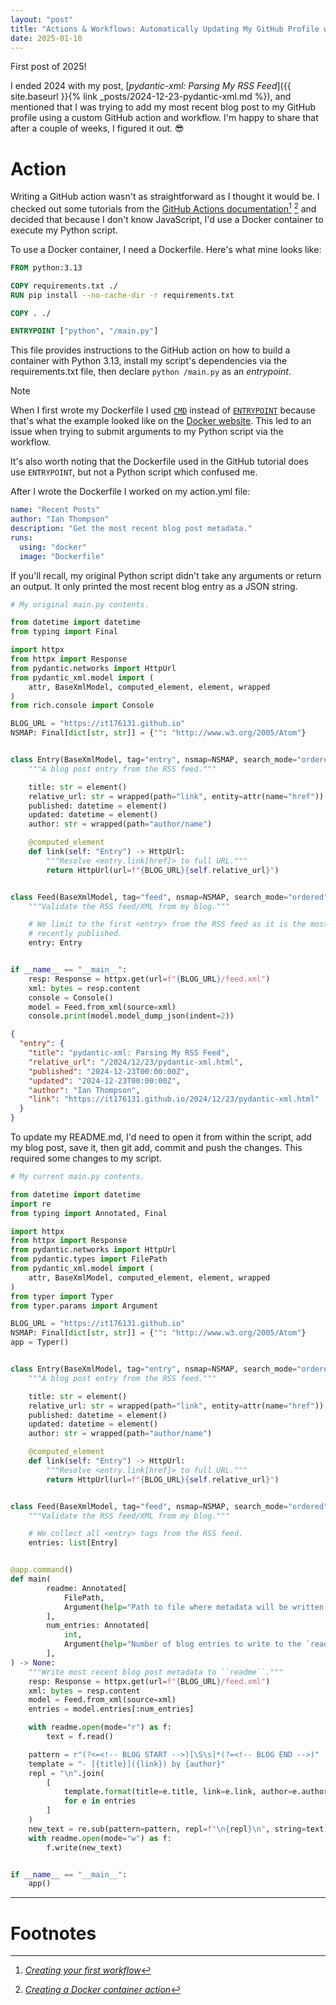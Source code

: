 ```yaml
---
layout: "post"
title: "Actions & Workflows: Automatically Updating My GitHub Profile with Recent Blog Posts"
date: 2025-01-10
---
```


First post of 2025!

I ended 2024 with my post, [_pydantic-xml:
Parsing My RSS Feed_]({{ site.baseurl }}{% link _posts/2024-12-23-pydantic-xml.md %}),
and mentioned that I was trying to add my most recent blog post to my GitHub profile using a custom GitHub action and workflow.
I'm happy to share that after a couple of weeks, I figured it out. 😎

# Action
Writing a GitHub action wasn't as straightforward as I thought it would be.
I checked out some tutorials from the [GitHub Actions documentation](https://docs.github.com/en/actions)[^1] [^2]
and decided that because I don't know JavaScript, I'd use a Docker container to execute my Python script.

To use a Docker container, I need a Dockerfile.
Here's what mine looks like:
```dockerfile
FROM python:3.13

COPY requirements.txt ./
RUN pip install --no-cache-dir -r requirements.txt

COPY . ./

ENTRYPOINT ["python", "/main.py"]
```

This file provides instructions to the GitHub action on how to build a container with Python 3.13,
install my script's dependencies via the requirements.txt file, then declare `python /main.py` as an _entrypoint_.
> [!NOTE]
> 
> When I first wrote my Dockerfile I used [`CMD`](https://docs.docker.com/reference/dockerfile/#cmd) instead of [`ENTRYPOINT`](https://docs.docker.com/reference/dockerfile/#entrypoint)
> because that's what the example looked like on the 
> [Docker website](https://docs.docker.com/get-started/docker-concepts/building-images/writing-a-dockerfile/).
> This led to an issue when trying to submit arguments to my Python script via the workflow.
> 
> It's also worth noting that the Dockerfile used in the GitHub tutorial does use `ENTRYPOINT`, but not a Python script which confused me.

After I wrote the Dockerfile I worked on my action.yml file:
```yaml
name: "Recent Posts"
author: "Ian Thompson"
description: "Get the most recent blog post metadata."
runs:
  using: "docker"
  image: "Dockerfile"
```

If you'll recall, my original Python script didn't take any arguments or return an output.
It only printed the most recent blog entry as a JSON string.
```python
# My original main.py contents.

from datetime import datetime
from typing import Final

import httpx
from httpx import Response
from pydantic.networks import HttpUrl
from pydantic_xml.model import (
    attr, BaseXmlModel, computed_element, element, wrapped
)
from rich.console import Console

BLOG_URL = "https://it176131.github.io"
NSMAP: Final[dict[str, str]] = {"": "http://www.w3.org/2005/Atom"}


class Entry(BaseXmlModel, tag="entry", nsmap=NSMAP, search_mode="ordered"):
    """A blog post entry from the RSS feed."""

    title: str = element()
    relative_url: str = wrapped(path="link", entity=attr(name="href"))
    published: datetime = element()
    updated: datetime = element()
    author: str = wrapped(path="author/name")

    @computed_element
    def link(self: "Entry") -> HttpUrl:
        """Resolve <entry.link[href]> to full URL."""
        return HttpUrl(url=f"{BLOG_URL}{self.relative_url}")


class Feed(BaseXmlModel, tag="feed", nsmap=NSMAP, search_mode="ordered"):
    """Validate the RSS feed/XML from my blog."""

    # We limit to the first <entry> from the RSS feed as it is the most
    # recently published.
    entry: Entry


if __name__ == "__main__":
    resp: Response = httpx.get(url=f"{BLOG_URL}/feed.xml")
    xml: bytes = resp.content
    console = Console()
    model = Feed.from_xml(source=xml)
    console.print(model.model_dump_json(indent=2))

```
```json
{
  "entry": {
    "title": "pydantic-xml: Parsing My RSS Feed",
    "relative_url": "/2024/12/23/pydantic-xml.html",
    "published": "2024-12-23T00:00:00Z",
    "updated": "2024-12-23T00:00:00Z",
    "author": "Ian Thompson",
    "link": "https://it176131.github.io/2024/12/23/pydantic-xml.html"
  }
}
```

To update my README.md, I'd need to open it from within the script,
add my blog post, save it, then git add, commit and push the changes.
This required some changes to my script.
```python
# My current main.py contents.

from datetime import datetime
import re
from typing import Annotated, Final

import httpx
from httpx import Response
from pydantic.networks import HttpUrl
from pydantic.types import FilePath
from pydantic_xml.model import (
    attr, BaseXmlModel, computed_element, element, wrapped
)
from typer import Typer
from typer.params import Argument

BLOG_URL = "https://it176131.github.io"
NSMAP: Final[dict[str, str]] = {"": "http://www.w3.org/2005/Atom"}
app = Typer()


class Entry(BaseXmlModel, tag="entry", nsmap=NSMAP, search_mode="ordered"):
    """A blog post entry from the RSS feed."""

    title: str = element()
    relative_url: str = wrapped(path="link", entity=attr(name="href"))
    published: datetime = element()
    updated: datetime = element()
    author: str = wrapped(path="author/name")

    @computed_element
    def link(self: "Entry") -> HttpUrl:
        """Resolve <entry.link[href]> to full URL."""
        return HttpUrl(url=f"{BLOG_URL}{self.relative_url}")


class Feed(BaseXmlModel, tag="feed", nsmap=NSMAP, search_mode="ordered"):
    """Validate the RSS feed/XML from my blog."""

    # We collect all <entry> tags from the RSS feed.
    entries: list[Entry]


@app.command()
def main(
        readme: Annotated[
            FilePath,
            Argument(help="Path to file where metadata will be written.")
        ],
        num_entries: Annotated[
            int,
            Argument(help="Number of blog entries to write to the `readme`.")
        ],
) -> None:
    """Write most recent blog post metadata to ``readme``."""
    resp: Response = httpx.get(url=f"{BLOG_URL}/feed.xml")
    xml: bytes = resp.content
    model = Feed.from_xml(source=xml)
    entries = model.entries[:num_entries]

    with readme.open(mode="r") as f:
        text = f.read()

    pattern = r"(?<=<!-- BLOG START -->)[\S\s]*(?=<!-- BLOG END -->)"
    template = "- [{title}]({link}) by {author}"
    repl = "\n".join(
        [
            template.format(title=e.title, link=e.link, author=e.author)
            for e in entries
        ]
    )
    new_text = re.sub(pattern=pattern, repl=f"\n{repl}\n", string=text)
    with readme.open(mode="w") as f:
        f.write(new_text)


if __name__ == "__main__":
    app()

```

___
# Footnotes
[^1]: [_Creating your first workflow_](https://docs.github.com/en/actions/writing-workflows/quickstart#creating-your-first-workflow)
[^2]: [_Creating a Docker container action_](https://docs.github.com/en/actions/sharing-automations/creating-actions/creating-a-docker-container-action)